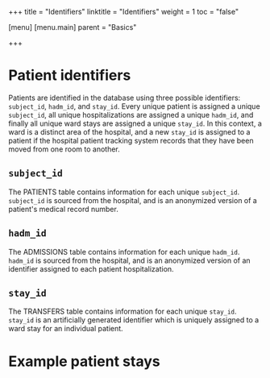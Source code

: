 +++
title = "Identifiers"
linktitle = "Identifiers"
weight = 1
toc = "false"

[menu]
  [menu.main]
    parent = "Basics"

+++

<!-- 
# Types of data in the database

Data within MIMIC were recorded during routine clinical care and *not* explicitly for the purpose of retrospective data analysis. This is a key point to keep in mind when analyzing the data.

There are two types of data in the database: static data and dynamic data. Static data is recorded once for a given identifier. An example of static data is the `dob` column in the PATIENTS table. Each patient has only one date of birth, which does not change over time and is not recorded with an associated timestamp. An example of dynamic data is a patient's blood pressure, which is periodically measured during a hospital stay.

This distinction between static data and dynamic data is merely a helpful conceptual construct: there is *no* strict technical distinction between date of birth and heart rate. However, static data tends to not have an associated `ITEMID` (as there is no need to repeatedly record values for static data), whereas dynamic data have an `ITEMID` to facilitate efficient storage of repeated measurements.

# Static data
-->

# Patient identifiers

Patients are identified in the database using three possible identifiers: `subject_id`, `hadm_id`, and `stay_id`.
Every unique patient is assigned a unique `subject_id`, all unique hospitalizations are assigned a unique `hadm_id`, and finally all unique ward stays are assigned a unique `stay_id`. In this context, a ward is a distinct area of the hospital, and a new `stay_id` is assigned to a patient if the hospital patient tracking system records that they have been moved from one room to another.

## `subject_id`

The PATIENTS table contains information for each unique `subject_id`. `subject_id` is sourced from the hospital, and is an anonymized version of a patient's medical record number.

## `hadm_id`

The ADMISSIONS table contains information for each unique `hadm_id`. `hadm_id` is sourced from the hospital, and is an anonymized version of an identifier assigned to each patient hospitalization.

## `stay_id`

The TRANSFERS table contains information for each unique `stay_id`. `stay_id` is an artificially generated identifier which is uniquely assigned to a ward stay for an individual patient.

# Example patient stays
